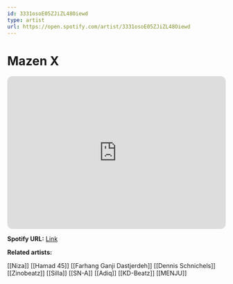 ```yaml
---
id: 3331osoE05ZJiZL48Oiewd
type: artist
url: https://open.spotify.com/artist/3331osoE05ZJiZL48Oiewd
---
```

# Mazen X

<iframe style="border-radius:12px" src="https://open.spotify.com/embed/artist/3331osoE05ZJiZL48Oiewd" width="100%" height="352" frameBorder="0" allowfullscreen="" allow="autoplay; clipboard-write; encrypted-media; fullscreen; picture-in-picture" loading="lazy"></iframe>

**Spotify URL:** [Link](https://open.spotify.com/artist/3331osoE05ZJiZL48Oiewd)

**Related artists:**

[[Niza]]
[[Hamad 45]]
[[Farhang Ganji Dastjerdeh]]
[[Dennis Schnichels]]
[[Zinobeatz]]
[[Silla]]
[[SN-A]]
[[Adiq]]
[[KD-Beatz]]
[[MENJU]]
